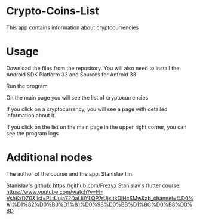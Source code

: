 # Crypto-Coins-List

This app contains information about cryptocurrencies

# Usage

Download the files from the repository. You will also need to install the Android SDK Platform 33 and Sources for Anfroid 33

Run the program

On the main page you will see the list of cryptocurrencies

If you click on a cryptocurrency, you will see a page with detailed information about it.

If you click on the list on the main page in the upper right corner, you can see the program logs

# Additional nodes

The author of the course and the app: Stanislav Ilin

Stanislav's github: https://github.com/Frezyx
Stanislav's flutter course: https://www.youtube.com/watch?v=FI-VshKxDZ0&list=PLtUuja72DaLIiIYLQP7rUjxItkDjHcSMw&ab_channel=%D0%A1%D1%82%D0%B0%D1%81%D0%98%D0%BB%D1%8C%D0%B8%D0%BD
